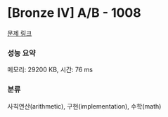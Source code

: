 # [Bronze IV] A/B - 1008 

[문제 링크](https://www.acmicpc.net/problem/1008) 

### 성능 요약

메모리: 29200 KB, 시간: 76 ms

### 분류

사칙연산(arithmetic), 구현(implementation), 수학(math)

